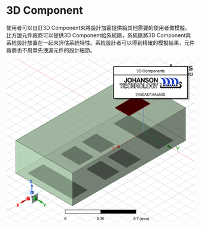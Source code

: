 # 3D Component

使用者可以自訂3D Component來將設計加密提供給其他需要的使用者做模擬。比方說元件廠商可以提供3D Component給系統廠，系統廠將3D Component與系統設計放置在一起來評估系統特性。系統設計者可以得到精確的模擬結果，元件廠商也不用單先洩漏元件的設計細節。&#x20;

![](<../.gitbook/assets/image (2) (4).png>)
